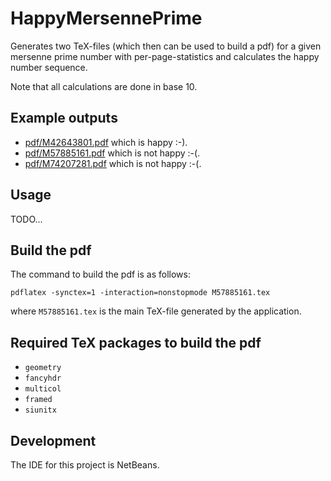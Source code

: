 # HappyMersennePrime

Generates two TeX-files (which then can be used to build a pdf) for a given mersenne prime number with per-page-statistics and calculates the happy number sequence.

Note that all calculations are done in base 10.


## Example outputs

- [pdf/M42643801.pdf](https://github.com/adriansuter/HappyMersennePrime/blob/master/pdf/M42643801.pdf) which is happy :-).
- [pdf/M57885161.pdf](https://github.com/adriansuter/HappyMersennePrime/blob/master/pdf/M57885161.pdf) which is not happy :-(.
- [pdf/M74207281.pdf](https://github.com/adriansuter/HappyMersennePrime/blob/master/pdf/M74207281.pdf) which is not happy :-(.


## Usage

TODO...


## Build the pdf

The command to build the pdf is as follows:

`pdflatex -synctex=1 -interaction=nonstopmode M57885161.tex`

where `M57885161.tex` is the main TeX-file generated by the application.


## Required TeX packages to build the pdf

- `geometry`
- `fancyhdr`
- `multicol`
- `framed`
- `siunitx`


## Development

The IDE for this project is NetBeans.
